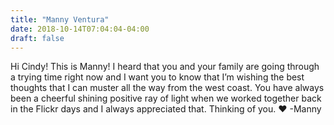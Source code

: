 ```yaml
---
title: "Manny Ventura"
date: 2018-10-14T07:04:04-04:00
draft: false
---
```


Hi Cindy! This is Manny! I heard that you and your family are going through a trying time right now and I want you to know that I’m wishing the best thoughts that I can muster all the way from the west coast. You have always been a cheerful shining positive ray of light when we worked together back in the Flickr days and I always appreciated that. Thinking of you. :heart:  -Manny
